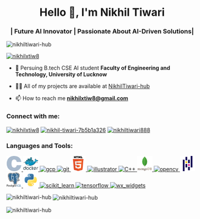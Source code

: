 <h1 align="center">Hello 🤗, I'm Nikhil Tiwari</h1>
<h3 align="center">| Future AI Innovator | Passionate About AI-Driven Solutions|</h3>

<p align="left"> <img src="https://komarev.com/ghpvc/?username=nikhiltiwari-hub&label=Profile%20views&color=0e75b6&style=flat" alt="nikhiltiwari-hub" /> </p>

<p align="left"> <a href="https://twitter.com/nikhilxtiw8" target="blank"><img src="https://img.shields.io/twitter/follow/nikhilxtiw8?logo=twitter&style=for-the-badge" alt="nikhilxtiw8" /></a> </p>

- 🔭 Persuing B.tech CSE AI student **Faculty of Engineering and Technology, University of Lucknow**

- 👨‍💻 All of my projects are available at [NikhilTiwari-hub](NikhilTiwari-hub)

- 📫 How to reach me **nikhilxtiw8@gmail.com**

<h3 align="left">Connect with me:</h3>
<p align="left">
<a href="https://twitter.com/nikhilxtiw8" target="blank"><img align="center" src="https://raw.githubusercontent.com/rahuldkjain/github-profile-readme-generator/master/src/images/icons/Social/twitter.svg" alt="nikhilxtiw8" height="30" width="40" /></a>
<a href="https://linkedin.com/in/nikhil-tiwari-7b5b1a326" target="blank"><img align="center" src="https://raw.githubusercontent.com/rahuldkjain/github-profile-readme-generator/master/src/images/icons/Social/linked-in-alt.svg" alt="nikhil-tiwari-7b5b1a326" height="30" width="40" /></a>
<a href="https://www.codechef.com/users/nikhiltiwari888" target="blank"><img align="center" src="https://cdn.jsdelivr.net/npm/simple-icons@3.1.0/icons/codechef.svg" alt="nikhiltiwari888" height="30" width="40" /></a>
</p>

<h3 align="left">Languages and Tools:</h3>
<p align="left"> <a href="https://www.cprogramming.com/" target="_blank" rel="noreferrer"> <img src="https://raw.githubusercontent.com/devicons/devicon/master/icons/c/c-original.svg" alt="c" width="40" height="40"/> </a> <a href="https://www.docker.com/" target="_blank" rel="noreferrer"> <img src="https://raw.githubusercontent.com/devicons/devicon/master/icons/docker/docker-original-wordmark.svg" alt="docker" width="40" height="40"/> </a> <a href="https://cloud.google.com" target="_blank" rel="noreferrer"> <img src="https://www.vectorlogo.zone/logos/google_cloud/google_cloud-icon.svg" alt="gcp" width="40" height="40"/> </a> <a href="https://git-scm.com/" target="_blank" rel="noreferrer"> <img src="https://www.vectorlogo.zone/logos/git-scm/git-scm-icon.svg" alt="git" width="40" height="40"/> </a> <a href="https://www.w3.org/html/" target="_blank" rel="noreferrer"> <img src="https://raw.githubusercontent.com/devicons/devicon/master/icons/html5/html5-original-wordmark.svg" alt="html5" width="40" height="40"/> </a> <a href="https://www.adobe.com/in/products/illustrator.html" target="_blank" rel="noreferrer"> <img src="https://www.vectorlogo.zone/logos/adobe_illustrator/adobe_illustrator-icon.svg" alt="illustrator" width="40" height="40"/> </a> <a href="https://www.java.com" target="_blank" rel="noreferrer"> <img src="https://raw.githubusercontent.com/devicons/devicon/master/icons/C++/C++-original.svg" alt="C++" width="40" height="40"/> </a> <a href="https://www.mongodb.com/" target="_blank" rel="noreferrer"> <img src="https://raw.githubusercontent.com/devicons/devicon/master/icons/mongodb/mongodb-original-wordmark.svg" alt="mongodb" width="40" height="40"/> </a> <a href="https://opencv.org/" target="_blank" rel="noreferrer"> <img src="https://www.vectorlogo.zone/logos/opencv/opencv-icon.svg" alt="opencv" width="40" height="40"/> </a> <a href="https://pandas.pydata.org/" target="_blank" rel="noreferrer"> <img src="https://raw.githubusercontent.com/devicons/devicon/2ae2a900d2f041da66e950e4d48052658d850630/icons/pandas/pandas-original.svg" alt="pandas" width="40" height="40"/> </a> <a href="https://www.postgresql.org" target="_blank" rel="noreferrer"> <img src="https://raw.githubusercontent.com/devicons/devicon/master/icons/postgresql/postgresql-original-wordmark.svg" alt="postgresql" width="40" height="40"/> </a> <a href="https://www.python.org" target="_blank" rel="noreferrer"> <img src="https://raw.githubusercontent.com/devicons/devicon/master/icons/python/python-original.svg" alt="python" width="40" height="40"/> </a> <a href="https://scikit-learn.org/" target="_blank" rel="noreferrer"> <img src="https://upload.wikimedia.org/wikipedia/commons/0/05/Scikit_learn_logo_small.svg" alt="scikit_learn" width="40" height="40"/> </a> <a href="https://www.tensorflow.org" target="_blank" rel="noreferrer"> <img src="https://www.vectorlogo.zone/logos/tensorflow/tensorflow-icon.svg" alt="tensorflow" width="40" height="40"/> </a> <a href="https://www.wxwidgets.org/" target="_blank" rel="noreferrer"> <img src="https://upload.wikimedia.org/wikipedia/commons/b/bb/WxWidgets.svg" alt="wx_widgets" width="40" height="40"/> </a> </p>

<p><img align="left" src="https://github-readme-stats.vercel.app/api/top-langs?username=nikhiltiwari-hub&show_icons=true&locale=en&layout=compact" alt="nikhiltiwari-hub" /></p>

<p>&nbsp;<img align="center" src="https://github-readme-stats.vercel.app/api?username=nikhiltiwari-hub&show_icons=true&locale=en" alt="nikhiltiwari-hub" /></p>

<p><img align="center" src="https://github-readme-streak-stats.herokuapp.com/?user=nikhiltiwari-hub&" alt="nikhiltiwari-hub" /></p>
